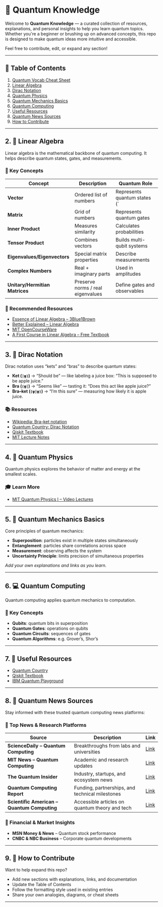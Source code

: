 # 🧠 Quantum Knowledge

Welcome to **Quantum Knowledge** — a curated collection of resources, explanations, and personal insights to help you learn quantum topics. Whether you're a beginner or brushing up on advanced concepts, this repo is designed to make quantum ideas more intuitive and accessible.

Feel free to contribute, edit, or expand any section!

---

## 📑 Table of Contents

1. [Quantum Vocab Cheat Sheet](cheatsheet/vocab.md)
2. [Linear Algebra](#2-linear-algebra)
3. [Dirac Notation](#3-dirac-notation)
4. [Quantum Physics](#4-quantum-physics)
5. [Quantum Mechanics Basics](#5-quantum-mechanics-basics)
6. [Quantum Computing](#6-quantum-computing)
7. [Useful Resources](#7-useful-resources)
8. [Quantum News Sources](#8-quantum-news-sources)
9. [How to Contribute](#9-how-to-contribute)

---

## 2. 🧮 Linear Algebra
<a name="2-linear-algebra"></a>

Linear algebra is the mathematical backbone of quantum computing. It helps describe quantum states, gates, and measurements.

### 🔑 Key Concepts

| Concept | Description | Quantum Role |
|--------|-------------|--------------|
| **Vector** | Ordered list of numbers | Represents quantum states (`|ψ⟩`) |
| **Matrix** | Grid of numbers | Represents quantum gates |
| **Inner Product** | Measures similarity | Calculates probabilities |
| **Tensor Product** | Combines vectors | Builds multi-qubit systems |
| **Eigenvalues/Eigenvectors** | Special matrix properties | Describe measurements |
| **Complex Numbers** | Real + imaginary parts | Used in amplitudes |
| **Unitary/Hermitian Matrices** | Preserve norms / real eigenvalues | Define gates and observables |

### 📘 Recommended Resources

- [Essence of Linear Algebra – 3Blue1Brown](https://www.youtube.com/playlist?list=PLZHQObOWTQDMsr9K-rj53DwVRMYO3t5Yr)
- [Better Explained – Linear Algebra](https://betterexplained.com/articles/linear-algebra-guide/)
- [MIT OpenCourseWare](https://ocw.mit.edu/courses/18-06-linear-algebra-spring-2010/)
- [A First Course in Linear Algebra – Free Textbook](https://open.umn.edu/opentextbooks/textbooks/5)

---

## 3. 🧃 Dirac Notation
<a name="3-dirac-notation"></a>

Dirac notation uses “kets” and “bras” to describe quantum states:

- **Ket (`|ψ⟩`)** → “Should be” — like labeling a juice box: “This is supposed to be apple juice.”
- **Bra (`⟨ψ|`)** → “Seems like” — tasting it: “Does this act like apple juice?”
- **Bra–ket (`⟨ψ|ψ⟩`)** → “I’m this sure” — measuring how likely it is apple juice.

### 📚 Resources

- [Wikipedia: Bra–ket notation](https://en.wikipedia.org/wiki/Bra%E2%80%93ket_notation)
- [Quantum Country: Dirac Notation](https://quantum.country/qcvc)
- [Qiskit Textbook](https://qiskit.org/textbook/ch-states/dirac-notation.html)
- [MIT Lecture Notes](https://ocw.mit.edu/courses/physics/8-04-quantum-physics-i-spring-2016/lecture-notes/)

---

## 4. 🌌 Quantum Physics
<a name="4-quantum-physics"></a>

Quantum physics explores the behavior of matter and energy at the smallest scales.

### 🎓 Learn More

- [MIT Quantum Physics I – Video Lectures](https://ocw.mit.edu/courses/8-04-quantum-physics-i-spring-2016/pages/video-lectures/part-1/)

---

## 5. 🧪 Quantum Mechanics Basics
<a name="5-quantum-mechanics-basics"></a>

Core principles of quantum mechanics:

- **Superposition**: particles exist in multiple states simultaneously
- **Entanglement**: particles share correlations across space
- **Measurement**: observing affects the system
- **Uncertainty Principle**: limits precision of simultaneous properties

_Add your own explanations and links as you learn._

---

## 6. 💻 Quantum Computing
<a name="6-quantum-computing"></a>

Quantum computing applies quantum mechanics to computation.

### 🧠 Key Concepts

- **Qubits**: quantum bits in superposition
- **Quantum Gates**: operations on qubits
- **Quantum Circuits**: sequences of gates
- **Quantum Algorithms**: e.g. Grover’s, Shor’s

---

## 7. 🔗 Useful Resources
<a name="7-useful-resources"></a>

- [Quantum Country](https://quantum.country/)
- [Qiskit Textbook](https://qiskit.org/textbook/)
- [IBM Quantum Playground](https://quantum-computing.ibm.com/)

---

## 8. 📰 Quantum News Sources
<a name="8-quantum-news-sources"></a>

Stay informed with these trusted quantum computing news platforms:

### 🧠 Top News & Research Platforms

| Source | Description | Link |
|--------|-------------|------|
| **ScienceDaily – Quantum Computing** | Breakthroughs from labs and universities | [Link](https://www.sciencedaily.com/news/matter_energy/quantum_computing/) |
| **MIT News – Quantum Computing** | Academic and research updates | [Link](https://news.mit.edu/topic/quantum-computing) |
| **The Quantum Insider** | Industry, startups, and ecosystem news | [Link](https://thequantuminsider.com/) |
| **Quantum Computing Report** | Funding, partnerships, and technical milestones | [Link](https://quantumcomputingreport.com/news/) |
| **Scientific American – Quantum Computing** | Accessible articles on quantum theory and tech | [Link](https://www.scientificamerican.com/quantum-computing/) |

### 💼 Financial & Market Insights

- **MSN Money & News** – Quantum stock performance  
- **CNBC & NBC Business** – Corporate quantum developments

---

## 9. 🤝 How to Contribute
<a name="9-how-to-contribute"></a>

Want to help expand this repo?

- Add new sections with explanations, links, and documentation
- Update the Table of Contents
- Follow the formatting style used in existing entries
- Share your own analogies, diagrams, or cheat sheets

---
